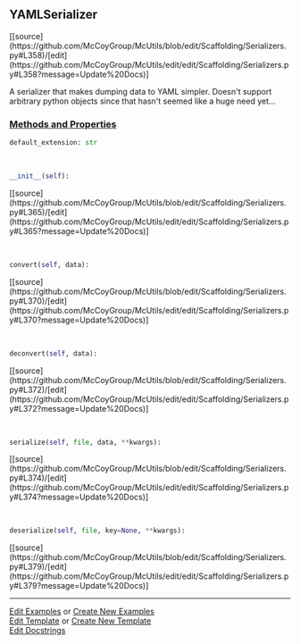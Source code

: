 ## <a id="McUtils.Scaffolding.Serializers.YAMLSerializer">YAMLSerializer</a> 
<div class="docs-source-link" markdown="1">
[[source](https://github.com/McCoyGroup/McUtils/blob/edit/Scaffolding/Serializers.py#L358)/[edit](https://github.com/McCoyGroup/McUtils/edit/edit/Scaffolding/Serializers.py#L358?message=Update%20Docs)]
</div>

A serializer that makes dumping data to YAML simpler.
Doesn't support arbitrary python objects since that hasn't seemed like
a huge need yet...

<div class="collapsible-section">
 <div class="collapsible-section collapsible-section-header" markdown="1">
 
### <a class="collapse-link" data-toggle="collapse" href="#methods">Methods and Properties</a> <a class="float-right" data-toggle="collapse" href="#methods"><i class="fa fa-chevron-down"></i></a>

 </div>
 <div class="collapsible-section collapsible-section-body collapse" id="methods" markdown="1">

```python
default_extension: str
```
<a id="McUtils.Scaffolding.Serializers.YAMLSerializer.__init__" class="docs-object-method">&nbsp;</a> 
```python
__init__(self): 
```
<div class="docs-source-link" markdown="1">
[[source](https://github.com/McCoyGroup/McUtils/blob/edit/Scaffolding/Serializers.py#L365)/[edit](https://github.com/McCoyGroup/McUtils/edit/edit/Scaffolding/Serializers.py#L365?message=Update%20Docs)]
</div>

<a id="McUtils.Scaffolding.Serializers.YAMLSerializer.convert" class="docs-object-method">&nbsp;</a> 
```python
convert(self, data): 
```
<div class="docs-source-link" markdown="1">
[[source](https://github.com/McCoyGroup/McUtils/blob/edit/Scaffolding/Serializers.py#L370)/[edit](https://github.com/McCoyGroup/McUtils/edit/edit/Scaffolding/Serializers.py#L370?message=Update%20Docs)]
</div>

<a id="McUtils.Scaffolding.Serializers.YAMLSerializer.deconvert" class="docs-object-method">&nbsp;</a> 
```python
deconvert(self, data): 
```
<div class="docs-source-link" markdown="1">
[[source](https://github.com/McCoyGroup/McUtils/blob/edit/Scaffolding/Serializers.py#L372)/[edit](https://github.com/McCoyGroup/McUtils/edit/edit/Scaffolding/Serializers.py#L372?message=Update%20Docs)]
</div>

<a id="McUtils.Scaffolding.Serializers.YAMLSerializer.serialize" class="docs-object-method">&nbsp;</a> 
```python
serialize(self, file, data, **kwargs): 
```
<div class="docs-source-link" markdown="1">
[[source](https://github.com/McCoyGroup/McUtils/blob/edit/Scaffolding/Serializers.py#L374)/[edit](https://github.com/McCoyGroup/McUtils/edit/edit/Scaffolding/Serializers.py#L374?message=Update%20Docs)]
</div>

<a id="McUtils.Scaffolding.Serializers.YAMLSerializer.deserialize" class="docs-object-method">&nbsp;</a> 
```python
deserialize(self, file, key=None, **kwargs): 
```
<div class="docs-source-link" markdown="1">
[[source](https://github.com/McCoyGroup/McUtils/blob/edit/Scaffolding/Serializers.py#L379)/[edit](https://github.com/McCoyGroup/McUtils/edit/edit/Scaffolding/Serializers.py#L379?message=Update%20Docs)]
</div>

 </div>
</div>




___

[Edit Examples](https://github.com/McCoyGroup/McUtils/edit/gh-pages/ci/examples/McUtils/Scaffolding/Serializers/YAMLSerializer.md) or 
[Create New Examples](https://github.com/McCoyGroup/McUtils/new/gh-pages/?filename=ci/examples/McUtils/Scaffolding/Serializers/YAMLSerializer.md) <br/>
[Edit Template](https://github.com/McCoyGroup/McUtils/edit/gh-pages/ci/docs/McUtils/Scaffolding/Serializers/YAMLSerializer.md) or 
[Create New Template](https://github.com/McCoyGroup/McUtils/new/gh-pages/?filename=ci/docs/templates/McUtils/Scaffolding/Serializers/YAMLSerializer.md) <br/>
[Edit Docstrings](https://github.com/McCoyGroup/McUtils/edit/edit/Scaffolding/Serializers.py#L358?message=Update%20Docs)